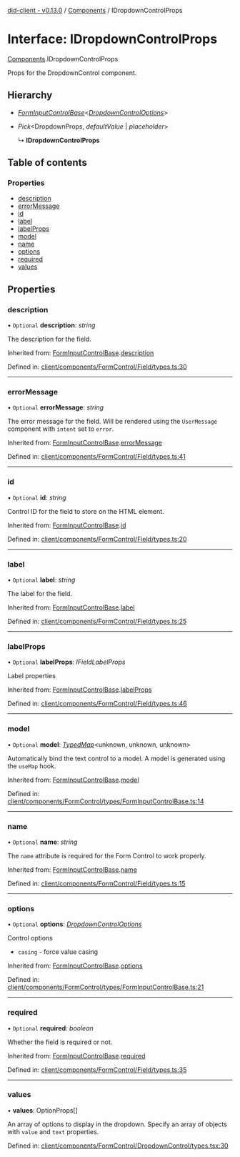 [did-client - v0.13.0](../README.md) / [Components](../modules/components.md) / IDropdownControlProps

# Interface: IDropdownControlProps

[Components](../modules/components.md).IDropdownControlProps

Props for the DropdownControl component.

## Hierarchy

* [*FormInputControlBase*](components.forminputcontrolbase.md)<[*DropdownControlOptions*](components.dropdowncontroloptions.md)\>

* *Pick*<DropdownProps, *defaultValue* \| *placeholder*\>

  ↳ **IDropdownControlProps**

## Table of contents

### Properties

- [description](components.idropdowncontrolprops.md#description)
- [errorMessage](components.idropdowncontrolprops.md#errormessage)
- [id](components.idropdowncontrolprops.md#id)
- [label](components.idropdowncontrolprops.md#label)
- [labelProps](components.idropdowncontrolprops.md#labelprops)
- [model](components.idropdowncontrolprops.md#model)
- [name](components.idropdowncontrolprops.md#name)
- [options](components.idropdowncontrolprops.md#options)
- [required](components.idropdowncontrolprops.md#required)
- [values](components.idropdowncontrolprops.md#values)

## Properties

### description

• `Optional` **description**: *string*

The description for the field.

Inherited from: [FormInputControlBase](components.forminputcontrolbase.md).[description](components.forminputcontrolbase.md#description)

Defined in: [client/components/FormControl/Field/types.ts:30](https://github.com/Puzzlepart/did/blob/dev/client/components/FormControl/Field/types.ts#L30)

___

### errorMessage

• `Optional` **errorMessage**: *string*

The error message for the field. Will be rendered using
the `UserMessage` component with `intent` set to `error`.

Inherited from: [FormInputControlBase](components.forminputcontrolbase.md).[errorMessage](components.forminputcontrolbase.md#errormessage)

Defined in: [client/components/FormControl/Field/types.ts:41](https://github.com/Puzzlepart/did/blob/dev/client/components/FormControl/Field/types.ts#L41)

___

### id

• `Optional` **id**: *string*

Control ID for the field to store on the HTML element.

Inherited from: [FormInputControlBase](components.forminputcontrolbase.md).[id](components.forminputcontrolbase.md#id)

Defined in: [client/components/FormControl/Field/types.ts:20](https://github.com/Puzzlepart/did/blob/dev/client/components/FormControl/Field/types.ts#L20)

___

### label

• `Optional` **label**: *string*

The label for the field.

Inherited from: [FormInputControlBase](components.forminputcontrolbase.md).[label](components.forminputcontrolbase.md#label)

Defined in: [client/components/FormControl/Field/types.ts:25](https://github.com/Puzzlepart/did/blob/dev/client/components/FormControl/Field/types.ts#L25)

___

### labelProps

• `Optional` **labelProps**: *IFieldLabelProps*

Label properties

Inherited from: [FormInputControlBase](components.forminputcontrolbase.md).[labelProps](components.forminputcontrolbase.md#labelprops)

Defined in: [client/components/FormControl/Field/types.ts:46](https://github.com/Puzzlepart/did/blob/dev/client/components/FormControl/Field/types.ts#L46)

___

### model

• `Optional` **model**: [*TypedMap*](hooks.typedmap.md)<unknown, unknown, unknown\>

Automatically bind the text control to
a model. A model is generated using the
`useMap` hook.

Inherited from: [FormInputControlBase](components.forminputcontrolbase.md).[model](components.forminputcontrolbase.md#model)

Defined in: [client/components/FormControl/types/FormInputControlBase.ts:14](https://github.com/Puzzlepart/did/blob/dev/client/components/FormControl/types/FormInputControlBase.ts#L14)

___

### name

• `Optional` **name**: *string*

The `name` attribute is required for the Form Control
to work properly.

Inherited from: [FormInputControlBase](components.forminputcontrolbase.md).[name](components.forminputcontrolbase.md#name)

Defined in: [client/components/FormControl/Field/types.ts:15](https://github.com/Puzzlepart/did/blob/dev/client/components/FormControl/Field/types.ts#L15)

___

### options

• `Optional` **options**: [*DropdownControlOptions*](components.dropdowncontroloptions.md)

Control options

- `casing` - force value casing

Inherited from: [FormInputControlBase](components.forminputcontrolbase.md).[options](components.forminputcontrolbase.md#options)

Defined in: [client/components/FormControl/types/FormInputControlBase.ts:21](https://github.com/Puzzlepart/did/blob/dev/client/components/FormControl/types/FormInputControlBase.ts#L21)

___

### required

• `Optional` **required**: *boolean*

Whether the field is required or not.

Inherited from: [FormInputControlBase](components.forminputcontrolbase.md).[required](components.forminputcontrolbase.md#required)

Defined in: [client/components/FormControl/Field/types.ts:35](https://github.com/Puzzlepart/did/blob/dev/client/components/FormControl/Field/types.ts#L35)

___

### values

• **values**: OptionProps[]

An array of options to display in the dropdown. Specify an array
of objects with `value` and `text` properties.

Defined in: [client/components/FormControl/DropdownControl/types.tsx:30](https://github.com/Puzzlepart/did/blob/dev/client/components/FormControl/DropdownControl/types.tsx#L30)
